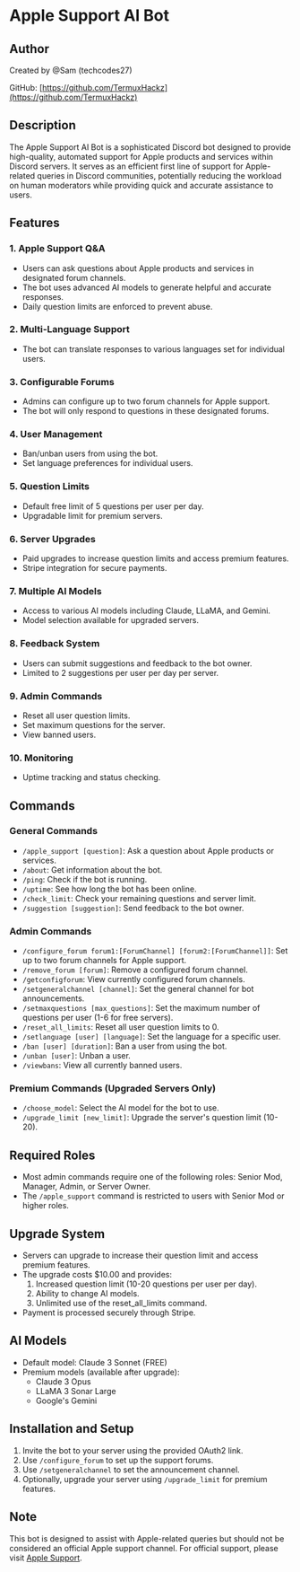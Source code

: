 # Apple Support AI Bot

## Author
Created by @Sam (techcodes27)

GitHub: [https://github.com/TermuxHackz](https://github.com/TermuxHackz)

## Description
The Apple Support AI Bot is a sophisticated Discord bot designed to provide high-quality, automated support for Apple products and services within Discord servers. It serves as an efficient first line of support for Apple-related queries in Discord communities, potentially reducing the workload on human moderators while providing quick and accurate assistance to users.

## Features

### 1. Apple Support Q&A
- Users can ask questions about Apple products and services in designated forum channels.
- The bot uses advanced AI models to generate helpful and accurate responses.
- Daily question limits are enforced to prevent abuse.

### 2. Multi-Language Support
- The bot can translate responses to various languages set for individual users.

### 3. Configurable Forums
- Admins can configure up to two forum channels for Apple support.
- The bot will only respond to questions in these designated forums.

### 4. User Management
- Ban/unban users from using the bot.
- Set language preferences for individual users.

### 5. Question Limits
- Default free limit of 5 questions per user per day.
- Upgradable limit for premium servers.

### 6. Server Upgrades
- Paid upgrades to increase question limits and access premium features.
- Stripe integration for secure payments.

### 7. Multiple AI Models
- Access to various AI models including Claude, LLaMA, and Gemini.
- Model selection available for upgraded servers.

### 8. Feedback System
- Users can submit suggestions and feedback to the bot owner.
- Limited to 2 suggestions per user per day per server.

### 9. Admin Commands
- Reset all user question limits.
- Set maximum questions for the server.
- View banned users.

### 10. Monitoring
- Uptime tracking and status checking.

## Commands

### General Commands
- `/apple_support [question]`: Ask a question about Apple products or services.
- `/about`: Get information about the bot.
- `/ping`: Check if the bot is running.
- `/uptime`: See how long the bot has been online.
- `/check_limit`: Check your remaining questions and server limit.
- `/suggestion [suggestion]`: Send feedback to the bot owner.

### Admin Commands
- `/configure_forum forum1:[ForumChannel] [forum2:[ForumChannel]]`: Set up to two forum channels for Apple support.
- `/remove_forum [forum]`: Remove a configured forum channel.
- `/getconfigforum`: View currently configured forum channels.
- `/setgeneralchannel [channel]`: Set the general channel for bot announcements.
- `/setmaxquestions [max_questions]`: Set the maximum number of questions per user (1-6 for free servers).
- `/reset_all_limits`: Reset all user question limits to 0.
- `/setlanguage [user] [language]`: Set the language for a specific user.
- `/ban [user] [duration]`: Ban a user from using the bot.
- `/unban [user]`: Unban a user.
- `/viewbans`: View all currently banned users.

### Premium Commands (Upgraded Servers Only)
- `/choose_model`: Select the AI model for the bot to use.
- `/upgrade_limit [new_limit]`: Upgrade the server's question limit (10-20).

## Required Roles
- Most admin commands require one of the following roles: Senior Mod, Manager, Admin, or Server Owner.
- The `/apple_support` command is restricted to users with Senior Mod or higher roles.

## Upgrade System
- Servers can upgrade to increase their question limit and access premium features.
- The upgrade costs $10.00 and provides:
  1. Increased question limit (10-20 questions per user per day).
  2. Ability to change AI models.
  3. Unlimited use of the reset_all_limits command.
- Payment is processed securely through Stripe.

## AI Models
- Default model: Claude 3 Sonnet (FREE)
- Premium models (available after upgrade):
  - Claude 3 Opus
  - LLaMA 3 Sonar Large
  - Google's Gemini

## Installation and Setup
1. Invite the bot to your server using the provided OAuth2 link.
2. Use `/configure_forum` to set up the support forums.
3. Use `/setgeneralchannel` to set the announcement channel.
4. Optionally, upgrade your server using `/upgrade_limit` for premium features.

## Note
This bot is designed to assist with Apple-related queries but should not be considered an official Apple support channel. For official support, please visit [Apple Support](https://support.apple.com).
